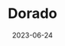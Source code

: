 ---
title: "Dorado"
cc-type: constellation
borders:
  - Caelum
  - Horologium
  - Hydrus
  - Mensa
  - Pictor
  - Reticulum
  - Volans
date: 2023-06-24
hashtag: dorado
subdivision-of:
  - southern celestial hemisphere
tags:
  - Constellation
---